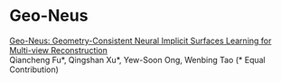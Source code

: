# Geo-Neus
[Geo-Neus: Geometry-Consistent Neural Implicit Surfaces Learning for Multi-view Reconstruction](https://arxiv.org/abs/2205.15848)  
Qiancheng Fu*, Qingshan Xu*, Yew-Soon Ong, Wenbing Tao (* Equal Contribution)
